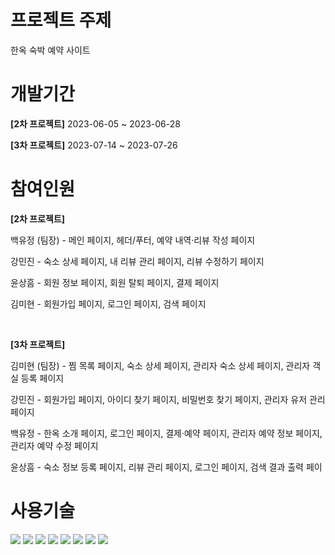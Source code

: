 # 프로젝트 주제
<p>한옥 숙박 예약 사이트</p>

# 개발기간
<div>
  <p><strong>[2차 프로젝트]</strong> 2023-06-05 ~ 2023-06-28</p>
  <p><strong>[3차 프로젝트]</strong> 2023-07-14 ~ 2023-07-26</p>
</div>

# 참여인원
<div>
  <p><strong>[2차 프로젝트]</strong></p>
  <p>백유정 (팀장) - 메인 페이지, 헤더/푸터, 예약 내역·리뷰 작성 페이지</p>
  <p>강민진 - 숙소 상세 페이지, 내 리뷰 관리 페이지, 리뷰 수정하기 페이지</p>
  <p>윤상흠 - 회원 정보 페이지, 회원 탈퇴 페이지, 결제 페이지</p>
  <p>김미현 - 회원가입 페이지, 로그인 페이지, 검색 페이지</p>
</div>
<br>
<div>
  <p><strong>[3차 프로젝트]</strong></p>
  <p>김미현 (팀장) - 찜 목록 페이지, 숙소 상세 페이지, 관리자 숙소 상세 페이지, 관리자 객실 등록 페이지 </p>
  <p>강민진 - 회원가입 페이지, 아이디 찾기 페이지, 비밀번호 찾기 페이지, 관리자 유저 관리 페이지</p>
  <p>백유정 - 한옥 소개 페이지, 로그인 페이지, 결제·예약 페이지, 관리자 예약 정보 페이지, 관리자 예약 수정 페이지</p>
  <p>윤상흠 - 숙소 정보 등록 페이지, 리뷰 관리 페이지, 로그인 페이지, 검색 결과 출력 페이</p>
</div>

# 사용기술
<img src="https://img.shields.io/badge/Visual Studio Code-007ACC?style=flat-square&logo=Visual Studio Code&logoColor=white"/>
	<img src="https://img.shields.io/badge/HTML5-E34F26?style=flat&logo=HTML5&logoColor=white" />
	<img src="https://img.shields.io/badge/CSS3-1572B6?style=flat&logo=CSS3&logoColor=white" />
	<img src="https://img.shields.io/badge/JavaScript-F7DF1E?style=flat&logo=JavaScript&logoColor=white" />
	<img src="https://img.shields.io/badge/Bootstrap-7952B3?style=flat&logo=Bootstrap&logoColor=white" />
  <img src="https://img.shields.io/badge/PHP-777BB4?style=flat-square&logo=php&logoColor=white"/>
  <img src="https://img.shields.io/badge/Laravel-FF2D20?style=flat-square&logo=Laravel&logoColor=white"> 
	<img src="https://img.shields.io/badge/MariaDB-003545?style=flat&logo=MariaDB&logoColor=white" />
